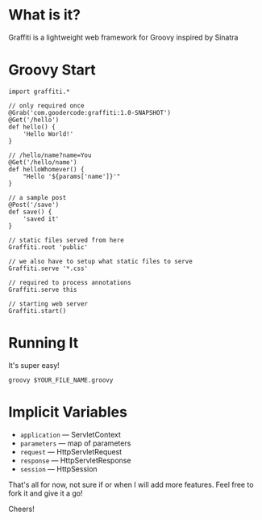 What is it?
===========
Graffiti is a lightweight web framework for Groovy inspired by Sinatra


Groovy Start
=============

    import graffiti.*

    // only required once
    @Grab('com.goodercode:graffiti:1.0-SNAPSHOT')
    @Get('/hello')
    def hello() {
        'Hello World!'
    }

    // /hello/name?name=You
    @Get('/hello/name')
    def helloWhomever() {
        "Hello '${params['name']}'"  
    }

    // a sample post
    @Post('/save')
    def save() {
        'saved it'
    }

    // static files served from here
    Graffiti.root 'public'

    // we also have to setup what static files to serve
    Graffiti.serve '*.css'

    // required to process annotations
    Graffiti.serve this

    // starting web server
    Graffiti.start()


Running It
===========

It's super easy!

    groovy $YOUR_FILE_NAME.groovy


Implicit Variables
===================

* `application` — ServletContext
* `parameters` — map of parameters
* `request` — HttpServletRequest
* `response` — HttpServletResponse
* `session` — HttpSession


That's all for now, not sure if or when I will add more features. Feel free to fork it and give it a go!

Cheers!